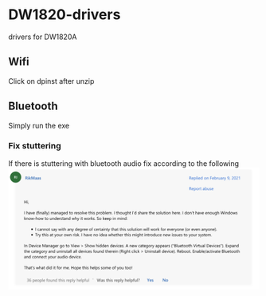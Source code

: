 # DW1820-drivers
drivers for DW1820A
## Wifi
Click on dpinst after unzip
## Bluetooth
Simply run the exe
### Fix stuttering
If there is stuttering with bluetooth audio fix according to the following
![bluetooth fix](https://github.com/Ninja4Panda/DW1820-drivers/blob/main/fix.png?raw=true)
